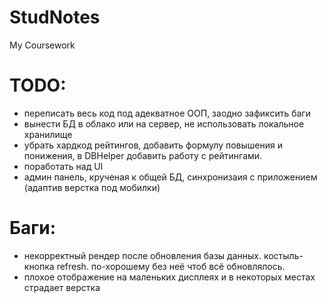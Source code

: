 # StudNotes

My Coursework

# TODO:
- переписать весь код под адекватное ООП, заодно зафиксить баги
- вынести БД в облако или на сервер, не использовать локальное хранилище
- убрать хардкод рейтингов, добавить формулу повышения и понижения, в DBHelper добавить работу с рейтингами.
- поработать над UI
- админ панель, крученая к общей БД, синхронизаия с приложением (адаптив верстка под мобилки)

# Баги:
- некорректный рендер после обновления базы данных. костыль-кнопка refresh. по-хорошему без неё чтоб всё обновлялось.
- плохое отображение на маленьких дисплеях и в некоторых местах страдает верстка
